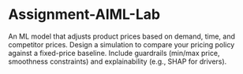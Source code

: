 # Assignment-AIML-Lab
 An ML model that adjusts product prices based on demand, time, and competitor prices.  Design a simulation to compare your pricing policy against a fixed-price baseline. Include guardrails  (min/max price, smoothness constraints) and explainability (e.g., SHAP for drivers).
